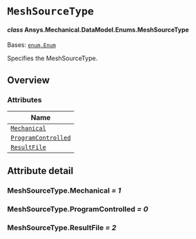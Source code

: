 # `MeshSourceType`

<a id="ansys.mechanical.stubs.v242.Ansys.Mechanical.DataModel.Enums.MeshSourceType"></a>

#### *class* Ansys.Mechanical.DataModel.Enums.MeshSourceType

Bases: [`enum.Enum`](https://docs.python.org/3/library/enum.html#enum.Enum)

Specifies the MeshSourceType.

<!-- !! processed by numpydoc !! -->

<a id="overview"></a>

## Overview

### Attributes

| Name |
| ---------------------------------------------------------- |
| [`Mechanical`](#MeshSourceType.Mechanical) |
| [`ProgramControlled`](#MeshSourceType.ProgramControlled) |
| [`ResultFile`](#MeshSourceType.ResultFile) |

<a id="attribute-detail"></a>

## Attribute detail

<a id="MeshSourceType.Mechanical"></a>

### MeshSourceType.Mechanical *= 1*

<a id="MeshSourceType.ProgramControlled"></a>

### MeshSourceType.ProgramControlled *= 0*

<a id="MeshSourceType.ResultFile"></a>

### MeshSourceType.ResultFile *= 2*


